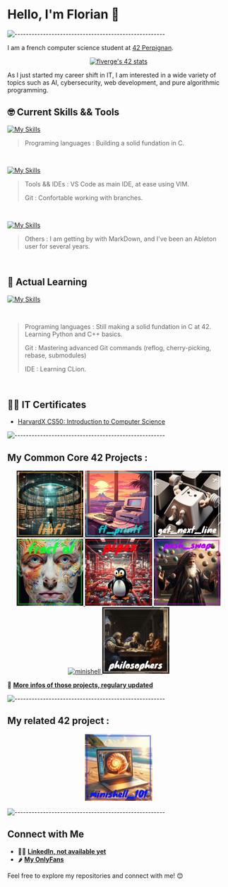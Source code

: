 # Hello, I'm Florian 👋


![-----------------------------------------------------](https://raw.githubusercontent.com/andreasbm/readme/master/assets/lines/rainbow.png)

I am a french computer science student at [42 Perpignan](https://42perpignan.fr/).



<div align=center>
<a href="https://github.com/Coday-meric/badge42"><img src="https://badge42.coday.fr/api/v2/clppvo4x5190601t6rwfyn6u9/stats?cursusId=21&coalitionId=318" alt="flverge's 42 stats" /></a>
</div>





As I just started my career shift in IT, I am interested in a wide variety of topics such as AI, cybersecurity, web development, and pure algorithmic programming.

## 🤓 Current Skills && Tools

[![My Skills](https://skillicons.dev/icons?i=c)](https://skillicons.dev)
<br>

> Programing languages : Building a solid fundation in C.
> 
</br>

[![My Skills](https://skillicons.dev/icons?i=vscode,vim,git)](https://skillicons.dev)
<br>

> Tools && IDEs : VS Code as main IDE, at ease using VIM.
> 
> Git : Confortable working with branches.
</br>

[![My Skills](https://skillicons.dev/icons?i=markdown,ableton)](https://skillicons.dev)
<br>

> Others : I am getting by with MarkDown, and I've been an Ableton user for several years.
</br>

## 🧠 Actual Learning

[![My Skills](https://skillicons.dev/icons?i=c,cpp,python,git,clion)](https://skillicons.dev)

<br>

> Programing languages : Still making a solid fundation in C at 42. Learning Python and C++ basics.
> 
> Git : Mastering advanced Git commands (reflog, cherry-picking, rebase, submodules)
>
> IDE : Learning CLion.

</br>

## 🧑‍🎓 IT Certificates
- [HarvardX CS50: Introduction to Computer Science](https://courses.edx.org/certificates/3c23245bdf0142f3b892530c677d34bb)


![-----------------------------------------------------](https://raw.githubusercontent.com/andreasbm/readme/master/assets/lines/rainbow.png)

## My Common Core 42 Projects :

<div align="center">
  <a href="https://github.com/maitreverge/libft">
    <img src="https://github.com/maitreverge/libft/blob/master/img/libft.png" alt="libft" width="30%">
  </a>
  <a href="https://github.com/maitreverge/ft_printf">
    <img src="https://github.com/maitreverge/ft_printf/blob/master/img/ft_printf.png" alt="printf" width="30%">
  </a>
    </a>
  <a href="https://github.com/maitreverge/get_next_line">
    <img src="https://github.com/maitreverge/get_next_line/blob/master/img/gnl.png" alt="gnl" width="30%">
  </a>
      </a>
  <a href="https://github.com/maitreverge/fract-ol">
    <img src="https://github.com/maitreverge/fract-ol/blob/master/img/fractol.png" alt="fractol" width="30%">
  </a>
    </a>
      </a>
  <a href="https://github.com/maitreverge/pipex">
    <img src="https://github.com/maitreverge/pipex/blob/master/img/pipex.png" alt="pipex" width="30%">
  </a>
      </a>
    <a href="https://github.com/maitreverge/push_swap">
    <img src="https://github.com/maitreverge/push_swap/blob/master/img/push_swap.png" alt="push_swap" width="30%">
  </a>
      </a>
    <a href="https://github.com/maitreverge/minishell">
    <img src="https://github.com/maitreverge/minishell/blob/master/img/minishell.png" alt="minishell" width="30%">
  </a>
  </a>
    <a href="https://github.com/maitreverge/philosophers">
    <img src="https://github.com/maitreverge/philosophers/blob/master/img/philo.png" alt="minishell" width="30%">
  </a>
</div>

🚀 [**More infos of those projects, regulary updated**](https://github.com/maitreverge/42_projects)

![-----------------------------------------------------](https://raw.githubusercontent.com/andreasbm/readme/master/assets/lines/rainbow.png)

## My related 42 project :

<div align="center">
  <a href="https://github.com/maitreverge/minishell_101">
    <img src="https://github.com/maitreverge/minishell_101/blob/master/img/minishell_101.png" alt="minishell_101" width="30%">
  </a>
</div>


![-----------------------------------------------------](https://raw.githubusercontent.com/andreasbm/readme/master/assets/lines/rainbow.png)

## Connect with Me

- 🧑‍💻 [**LinkedIn, not available yet**]((https://github.com/maitreverge))
- 🌶️ [**My OnlyFans**](https://www.youtube.com/watch?v=dQw4w9WgXcQ)

Feel free to explore my repositories and connect with me! 😊
